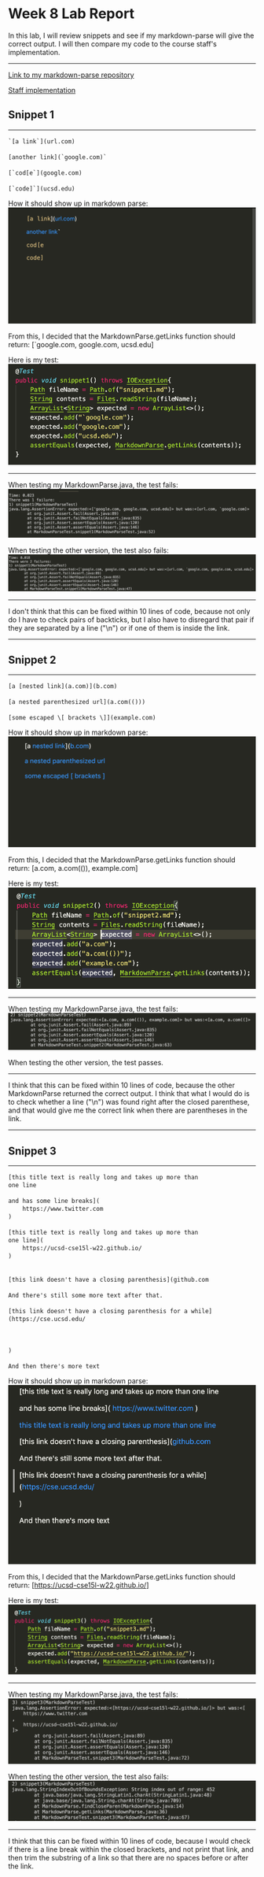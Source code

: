 # Week 8 Lab Report
In this lab, I will review snippets and see if my markdown-parse will give the correct output. I will then compare my code to the course staff's implementation.

---
[Link to my markdown-parse repository](https://github.com/reesewhitlock/markdown-parse)

[Staff implementation](https://github.com/ucsd-cse15l-w22/markdown-parse)

## Snippet 1
---
```
`[a link`](url.com)

[another link](`google.com)`

[`cod[e`](google.com)

[`code]`](ucsd.edu)
```

How it should show up in markdown parse:
![](snippet1.png)

From this, I decided that the MarkdownParse.getLinks function should return: [`google.com, google.com, ucsd.edu]

Here is my test:
![](testSnippet1.png)

---

When testing my MarkdownParse.java, the test fails:
![](mySnippet1.png)

When testing the other version, the test also fails:
![](otherSnippet1.png)

---
I don't think that this can be fixed within 10 lines of code, because not only do I have to check pairs of backticks, but I also have to disregard that pair if they are separated by a line ("\n") or if one of them is inside the link.

---
## Snippet 2
---
```
[a [nested link](a.com)](b.com)

[a nested parenthesized url](a.com(()))

[some escaped \[ brackets \]](example.com)
```
How it should show up in markdown parse:
![](snippet2.png)

From this, I decided that the MarkdownParse.getLinks function should return: [a.com, a.com(()), example.com]

Here is my test:
![](testSnippet2.png)

---

When testing my MarkdownParse.java, the test fails:
![](mySnippet2.png)

When testing the other version, the test passes.

---
I think that this can be fixed within 10 lines of code, because the other MarkdownParse returned the correct output. I think that what I would do is to check whether a line ("\n") was found right after the closed parenthese, and that would give me the correct link when there are parentheses in the link.

---
## Snippet 3
---
```
[this title text is really long and takes up more than 
one line

and has some line breaks](
    https://www.twitter.com
)

[this title text is really long and takes up more than 
one line](
    https://ucsd-cse15l-w22.github.io/
)


[this link doesn't have a closing parenthesis](github.com

And there's still some more text after that.

[this link doesn't have a closing parenthesis for a while](https://cse.ucsd.edu/



)

And then there's more text
```
How it should show up in markdown parse:
![](snippet3.png)

From this, I decided that the MarkdownParse.getLinks function should return: [https://ucsd-cse15l-w22.github.io/]

Here is my test:
![](testSnippet3.png)

---

When testing my MarkdownParse.java, the test fails:
![](mySnippet3.png)

When testing the other version, the test also fails:
![](otherSnippet3.png)

---
I think that this can be fixed within 10 lines of code, because I would check if there is a line break within the closed brackets, and not print that link, and then trim the substring of a link so that there are no spaces before or after the link.